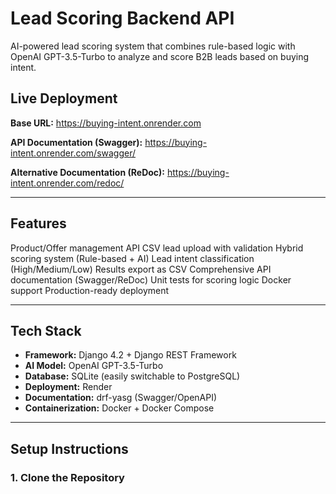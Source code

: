 # Lead Scoring Backend API

AI-powered lead scoring system that combines rule-based logic with OpenAI GPT-3.5-Turbo to analyze and score B2B leads based on buying intent.

##  Live Deployment

**Base URL:** https://buying-intent.onrender.com

**API Documentation (Swagger):** https://buying-intent.onrender.com/swagger/

**Alternative Documentation (ReDoc):** https://buying-intent.onrender.com/redoc/

---

##  Features

 Product/Offer management API
 CSV lead upload with validation
 Hybrid scoring system (Rule-based + AI)
 Lead intent classification (High/Medium/Low)
 Results export as CSV
 Comprehensive API documentation (Swagger/ReDoc)
 Unit tests for scoring logic
 Docker support
 Production-ready deployment

---

##  Tech Stack

- **Framework:** Django 4.2 + Django REST Framework
- **AI Model:** OpenAI GPT-3.5-Turbo
- **Database:** SQLite (easily switchable to PostgreSQL)
- **Deployment:** Render
- **Documentation:** drf-yasg (Swagger/OpenAPI)
- **Containerization:** Docker + Docker Compose

---

##  Setup Instructions

### 1. Clone the Repository
```bash